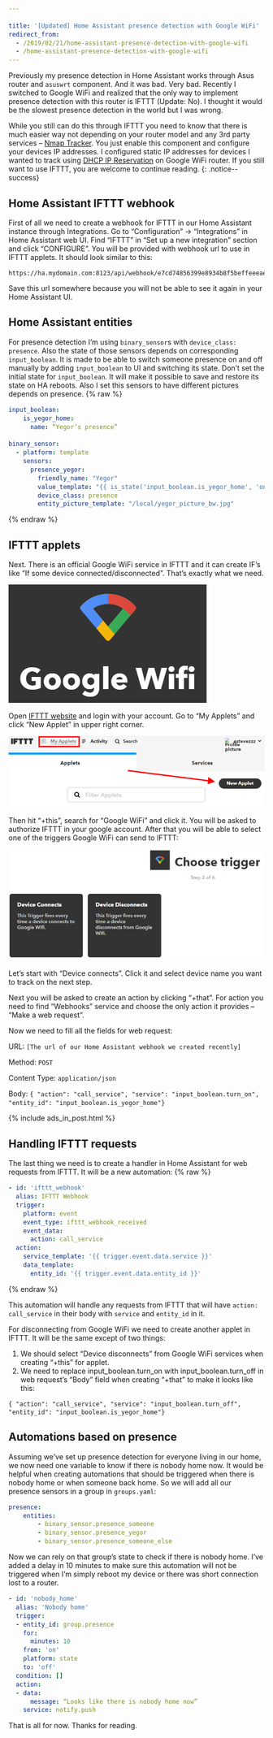```yaml
---

title: '[Updated] Home Assistant presence detection with Google WiFi'
redirect_from:
  - /2019/02/21/home-assistant-presence-detection-with-google-wifi
  - /home-assistant-presence-detection-with-google-wifi
---
```


Previously my presence detection in Home Assistant works through Asus router and `asuswrt` component. And it was bad. Very bad. Recently I switched to Google WiFi and realized that the only way to implement presence detection with this router is IFTTT (Update: No). I thought it would be the slowest presence detection in the world but I was wrong.

While you still can do this through IFTTT you need to know that there is much easier way not depending on your router model and any 3rd party services – [Nmap Tracker](https://www.home-assistant.io/integrations/nmap_tracker/). You just enable this component and configure your devices IP addresses.
I configured static IP addresses for devices I wanted to track using [DHCP IP Reservation](https://support.google.com/wifi/answer/6274660?hl=en) on Google WiFi router.
If you still want to use IFTTT, you are welcome to continue reading.
{: .notice--success}

## Home Assistant IFTTT webhook
First of all we need to create a webhook for IFTTT in our Home Assistant instance through Integrations. Go to “Configuration” -> “Integrations” in Home Assistant web UI. Find “IFTTT” in “Set up a new integration” section and click “CONFIGURE”. You will be provided with webhook url to use in IFTTT applets. It should look similar to this:

```
https://ha.mydomain.com:8123/api/webhook/e7cd74856399e8934b8f5beffeeeaee4c351cdc8373647585ec040c7b69c2b999
```
Save this url somewhere because you will not be able to see it again in your Home Assistant UI.

## Home Assistant entities
For presence detection I’m using `binary_sensor`s with `device_class: presence`. Also the state of those sensors depends on corresponding `input_boolean`. It is made to be able to switch someone presence on and off manually by adding `input_boolean` to UI and switching its state. Don’t set the initial state for `input_boolean`. It will make it possible to save and restore its state on HA reboots. Also I set this sensors to have different pictures depends on presence.
{% raw %}
```yaml
input_boolean:
    is_yegor_home:
      name: “Yegor’s presence”

binary_sensor:
  - platform: template
    sensors:
      presence_yegor:
        friendly_name: "Yegor"
        value_template: "{{ is_state('input_boolean.is_yegor_home', 'on') }}"
        device_class: presence
        entity_picture_template: "/local/yegor_picture_bw.jpg"
```
{% endraw %}
## IFTTT applets
Next. There is an official Google WiFi service in IFTTT and it can create IF’s like “If some device connected/disconnected”. That’s exactly what we need.

![image](/img/2019-02-21/ifttt_google_wifi.png)

Open [IFTTT website](https://ifttt.com/) and login with your account. Go to “My Applets” and click “New Applet” in upper right corner.

![image](/img/2019-02-21/screenshot-ifttt.com-2019.02.21-11-10-25.png)

Then hit “+this”, search for “Google WiFi” and click it. You will be asked to authorize IFTTT in your google account. After that you will be able to select one of the triggers Google WiFi can send to IFTTT:

![image](/img/2019-02-21/screenshot-ifttt.com-2019.02.21-11-20-06.png)

Let’s start with “Device connects”. Click it and select device name you want to track on the next step.

Next you will be asked to create an action by clicking “+that”. For action you need to find “Webhooks” service and choose the only action it provides – “Make a web request”.

Now we need to fill all the fields for web request:

URL: `[The url of our Home Assistant webhook we created recently]`

Method: `POST`

Content Type: `application/json`

Body: `{ "action": "call_service", "service": "input_boolean.turn_on", "entity_id": "input_boolean.is_yegor_home"}`

{% include ads_in_post.html %}

## Handling IFTTT requests

The last thing we need is to create a handler in Home Assistant for web requests from IFTTT. It will be a new automation:
{% raw %}
```yaml
- id: 'ifttt_webhook'
  alias: IFTTT Webhook
  trigger:
    platform: event
    event_type: ifttt_webhook_received
    event_data:
      action: call_service
  action:
    service_template: '{{ trigger.event.data.service }}'
    data_template:
      entity_id: '{{ trigger.event.data.entity_id }}'
```
{% endraw %}

This automation will handle any requests from IFTTT that will have `action: call_service` in their body with `service` and `entity_id` in it.

For disconnecting from Google WiFi we need to create another applet in IFTTT. It will be the same except of two things:

1. We should select “Device disconnects” from Google WiFi services when creating “+this” for applet.
2. We need to replace input_boolean.turn_on with input_boolean.turn_off in web request’s “Body” field when creating “+that” to make it looks like this:

```
{ "action": "call_service", "service": "input_boolean.turn_off", "entity_id": "input_boolean.is_yegor_home"}
```

## Automations based on presence
Assuming we’ve set up presence detection for everyone living in our home, we now need one variable to know if there is nobody home now. It would be helpful when creating automations that should be triggered when there is nobody home or when someone back home. So we will add all our presence sensors in a group in `groups.yaml`:

```yaml
presence:
    entities:
        - binary_sensor.presence_someone
        - binary_sensor.presence_yegor
        - binary_sensor.presence_someone_else
```

Now we can rely on that group’s state to check if there is nobody home. I’ve added a delay in 10 minutes to make sure this automation will not be triggered when I’m simply reboot my device or there was short connection lost to a router.

```yaml
- id: 'nobody_home'
  alias: 'Nobody home'
  trigger:
  - entity_id: group.presence
    for:
      minutes: 10
    from: 'on'
    platform: state
    to: 'off'
  condition: []
  action:
  - data:
      message: “Looks like there is nobody home now”
    service: notify.push
```

That is all for now. Thanks for reading.
